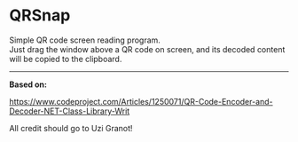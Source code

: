 QRSnap
=======

Simple QR code screen reading program.<br>
Just drag the window above a QR code on screen, and its decoded content will be copied to the clipboard.

---

**Based on:**

https://www.codeproject.com/Articles/1250071/QR-Code-Encoder-and-Decoder-NET-Class-Library-Writ

All credit should go to Uzi Granot!

